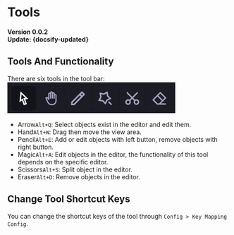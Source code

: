# Tools
**Version 0.0.2**  
**Update: {docsify-updated}** 

## Tools And Functionality  
There are six tools in the tool bar:  
![Tool Bar](/assets/ToolBar.png)  

- Arrow`Alt+Q`: Select objects exist in the editor and edit them.  
- Hand`Alt+W`: Drag then move the view area.  
- Pencil`Alt+E`: Add or edit objects with left button, remove objects with right button.  
- Magic`Alt+A`: Edit objects in the editor, the functionality of this tool depends on the specific editor.  
- Scissors`Alt+S`: Split object in the editor.  
- Eraser`Alt+D`: Remove objects in the editor.  

## Change Tool Shortcut Keys  
You can change the shortcut keys of the tool through `Config > Key Mapping Config`.  